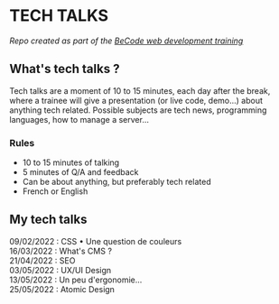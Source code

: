 # TECH TALKS

_Repo created as part of the [BeCode web development training](https://becode.org/fr/apprendre/developpeur-web-junior/)_

## What's tech talks ?
 
Tech talks are a moment of 10 to 15 minutes, each day after the break, where a trainee will give a presentation (or live code, demo...) about anything tech related.
Possible subjects are tech news, programming languages, how to manage a server... 

### Rules

- 10 to 15 minutes of talking
- 5 minutes of Q/A and feedback
- Can be about anything, but preferably tech related
- French or English

## My tech talks

09/02/2022 : CSS • Une question de couleurs
</br>
16/03/2022 : What's CMS ?
</br>
21/04/2022 : SEO
</br>
03/05/2022 : UX/UI Design
</br>
13/05/2022 : Un peu d'ergonomie...
</br>
25/05/2022 : Atomic Design
